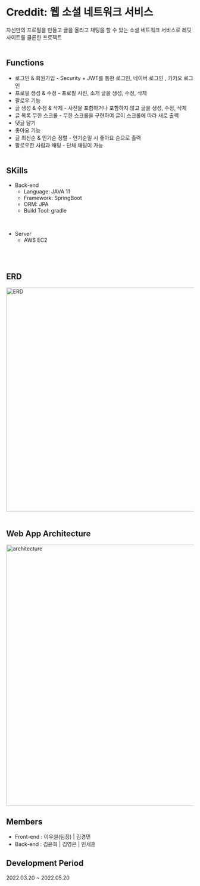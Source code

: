 # Creddit: 웹 소셜 네트워크 서비스
자신만의 프로필을 만들고 글을 올리고 채팅을 할 수 있는 소셜 네트워크 서비스로 레딧 사이트를 클론한 프로젝트
<br><br>

## Functions
* 로그인 & 회원가입  - Security + JWT를 통한 로그인, 네이버 로그인 , 카카오 로그인
* 프로필 생성 & 수정 - 프로필 사진, 소개 글을 생성, 수정, 삭제
* 팔로우 기능    
* 글 생성 & 수정 & 삭제 - 사진을 포함하거나 포함하지 않고 글을 생성, 수정, 삭제
* 글 목록 무한 스크롤 - 무한 스크롤을 구현하여 글이 스크롤에 따라 새로 출력
* 댓글 달기 
* 좋아요 기능 
* 글 최신순  & 인기순 정렬 - 인기순일 시 좋아요 순으로 출력
* 팔로우한 사람과 채팅 - 단체 채팅이 가능
<br><br>

## SKills
* Back-end
  * Language: JAVA 11
  * Framework: SpringBoot
  * ORM: JPA
  * Build Tool: gradle
<br>

* Server  
  * AWS EC2

<br><br>

## ERD
<img width="600" alt="ERD" src="https://user-images.githubusercontent.com/56907015/169472285-08f31d27-35be-4fde-879e-b54aa499a817.png">
<br><br>

## Web App Architecture 
<img width="700" alt="architecture" src="https://user-images.githubusercontent.com/56907015/169509002-246e0051-7ba3-4439-9b0b-74ab7e4bdcf1.png">

## Members
* Front-end : 이우철(팀장) | 김경민
* Back-end :  김윤희 | 김영은 | 인세훈

## Development Period
2022.03.20 ~ 2022.05.20

